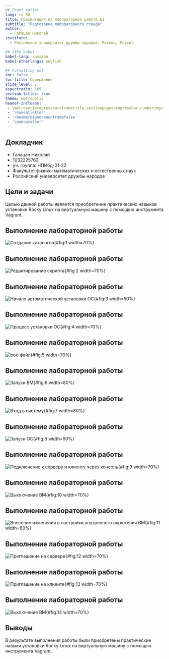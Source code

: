 ```yaml
---
## Front matter
lang: ru-RU
title: Презентация по лабораторной работе №1
subtitle: "Подготовка лабораторного стенда"
author:
  - Галацан Николай
institute:
  - Российский университет дружбы народов, Москва, Россия

## i18n babel
babel-lang: russian
babel-otherlangs: english

## Formatting pdf
toc: false
toc-title: Содержание
slide_level: 2
aspectratio: 169
section-titles: true
theme: metropolis
header-includes:
 - \metroset{progressbar=frametitle,sectionpage=progressbar,numbering=fraction}
 - '\makeatletter'
 - '\beamer@ignorenonframefalse'
 - '\makeatother'
---
```



## Докладчик

  * Галацан Николай
  * 1032225763
  * уч. группа: НПИбд-01-22
  * Факультет физико-математических и естественных наук
  * Российский университет дружбы народов

## Цели и задачи

Целью данной работы является приобретение практических навыков установки
Rocky Linux на виртуальную машину с помощью инструмента Vagrant.

## Выполнение лабораторной работы

![Создание каталогов](image/1.png){#fig:1 width=70%}

## Выполнение лабораторной работы

![Редактирование скрипта](image/2.png){#fig:2 width=70%}

## Выполнение лабораторной работы

![Начало автоматической установки ОС](image/3.png){#fig:3 width=50%}

## Выполнение лабораторной работы

![Процесс установки ОС](image/4.png){#fig:4 width=70%}

## Выполнение лабораторной работы

![box-файл](image/5.png){#fig:5 width=70%}

## Выполнение лабораторной работы

![Запуск ВМ](image/6.png){#fig:6 width=80%}

## Выполнение лабораторной работы

![Вход в систему](image/7.png){#fig:7 width=80%}

## Выполнение лабораторной работы

![Запуск ОС](image/8.png){#fig:8 width=50%}

## Выполнение лабораторной работы

![Подключение к серверу и клиенту через консоль](image/9.png){#fig:9 width=70%}

## Выполнение лабораторной работы

![Выключение ВМ](image/10.png){#fig:10 width=70%}


## Выполнение лабораторной работы

![Внесение изменения в настройки внутреннего окружения ВМ](image/11.png){#fig:11 width=60%}

## Выполнение лабораторной работы

![Приглашение на сервере](image/12.png){#fig:12 width=70%}

## Выполнение лабораторной работы

![Приглашение на клиенте](image/13.png){#fig:13 width=70%}

## Выполнение лабораторной работы

![Выключение ВМ](image/14.png){#fig:14 width=70%}

## Выводы

В результате выполнения работы были приобретены практические навыки установки Rocky Linux на виртуальную машину с помощью инструмента Vagrant.


